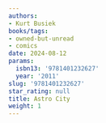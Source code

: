 ```yaml
---
authors:
- Kurt Busiek
books/tags:
- owned-but-unread
- comics
date: 2024-08-12
params:
  isbn13: '9781401232627'
  year: '2011'
slug: '9781401232627'
star_rating: null
title: Astro City
weight: 1
---
```



<!--more-->